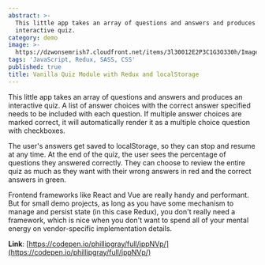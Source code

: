 ```yaml
---
abstract: >-
  This little app takes an array of questions and answers and produces an
  interactive quiz.
category: demo
image: >-
  https://dzwonsemrish7.cloudfront.net/items/3l30012E2P3C1G3O330h/Image%202018-08-07%20at%206.17.14%20PM.png?v=ab2e4c47
tags: 'JavaScript, Redux, SASS, CSS'
published: true
title: Vanilla Quiz Module with Redux and localStorage
---
```


This little app takes an array of questions and answers and produces an interactive quiz. A list of answer choices with the correct answer specified needs to be included with each question. If multiple answer choices are marked correct, it will automatically render it as a multiple choice question with checkboxes. 

The user's answers get saved to localStorage, so they can stop and resume at any time. At the end of the quiz, the user sees the percentage of questions they answered correctly. They can choose to review the entire quiz as much as they want with their wrong answers in red and the correct answers in green.

Frontend frameworks like React and Vue are really handy and performant. But for small demo projects, as long as you have some mechanism to manage and persist state (in this case Redux), you don't really need a framework, which is nice when you don't want to spend all of your mental energy on vendor-specific implementation details.

**Link**: [https://codepen.io/phillipgray/full/jppNVp/](https://codepen.io/phillipgray/full/jppNVp/)

